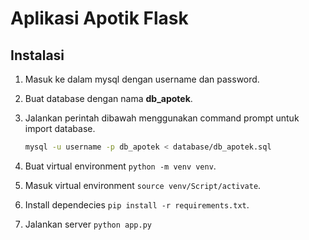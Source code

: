 # Aplikasi Apotik Flask


## Instalasi

1. Masuk ke dalam mysql dengan username dan password.
2. Buat database dengan nama **db_apotek**.
3. Jalankan perintah dibawah menggunakan command prompt untuk import database.

    ```sh
    mysql -u username -p db_apotek < database/db_apotek.sql
    ```

4. Buat virtual environment `python -m venv venv`.
5. Masuk virtual environment `source venv/Script/activate`.
6. Install dependecies `pip install -r requirements.txt`.
7. Jalankan server `python app.py`